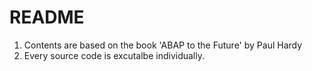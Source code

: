 # README #
1. Contents are based on the book 'ABAP to the Future' by Paul Hardy
2. Every source code is excutalbe individually.

